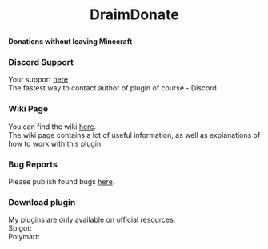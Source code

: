 # <p align="center">DraimDonate</p>
**Donations without leaving Minecraft**

### Discord Support
Your support [here](https://discord.gg/TqERqrrBjE)<br>
The fastest way to contact author of plugin of course - Discord

### Wiki Page
You can find the wiki [here](https://github.com/draimdev/draimdonate).<br>
The wiki page contains a lot of useful information, as well as explanations of how to work with this plugin.

### Bug Reports
Please publish found bugs [here](https://github.com/DraimDEV/DraimDonate/issues).

### Download plugin
My plugins are only available on official resources.<br>
Spigot:<br>
Polymart:
